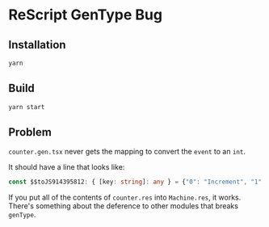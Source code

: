 # ReScript GenType Bug

## Installation

```sh
yarn
```

## Build

```sh
yarn start
```

## Problem

`counter.gen.tsx` never gets the mapping to convert the `event` to an `int`.

It should have a line that looks like:

```ts
const $$toJS914395812: { [key: string]: any } = {"0": "Increment", "1": "Decrement"};
```

If you put all of the contents of `counter.res` into `Machine.res`, it works. There's something about the deference to other modules that breaks `genType`.